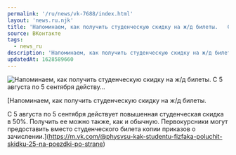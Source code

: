 ```yaml
---
permalink: '/ru/news/vk-7688/index.html'
layout: 'news.ru.njk'
title: 'Напоминаем, как получить студенческую скидку на ж/д билеты.   С 5 августа по 5 сентября действу…'
source: ВКонтакте
tags:
  - news_ru
description: 'Напоминаем, как получить студенческую скидку на ж/д билеты.   С 5 августа по 5 сентября действу…'
updatedAt: 1628589660
---
```

![Напоминаем, как получить студенческую скидку на ж/д билеты.   С 5 августа по 5 сентября действу…](https://sun9-41.userapi.com/sun9-46/impf/c845421/v845421318/f929b/5Jnsy3_iic8.jpg?size=900x586&quality=96&sign=490a275ec0778de54b7db9c8f96afe83&c_uniq_tag=l1lEvYEbgpUuPMX3VNvBIWMiiMfm7yNiC1HSpiuHobk&type=album)

[Напоминаем, как получить студенческую скидку на ж/д билеты.

С 5 августа по 5 сентября действует повышенная студенческая скидка в 50%. Получить ее можно также, как и обычную. Первокурсники могут предоставить вместо студенческого билета копии приказов о зачислении.](https://m.vk.com/@physvsu-kak-studentu-fizfaka-poluchit-skidku-25-na-poezdki-po-strane)
